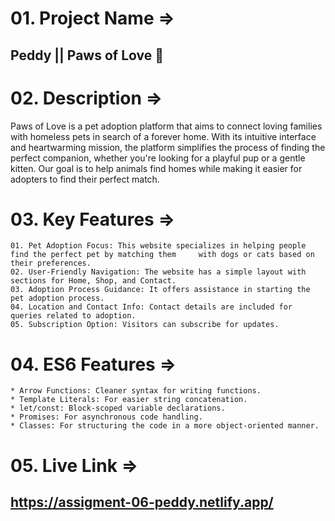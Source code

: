 # 01. Project Name => 
## Peddy || Paws of Love 🐾

# 02. Description => 
Paws of Love is a pet adoption platform that aims to connect loving families with homeless pets in search of a forever home. With its intuitive interface and heartwarming mission, the platform simplifies the process of finding the perfect companion, whether you're looking for a playful pup or a gentle kitten. Our goal is to help animals find homes while making it easier for adopters to find their perfect match.

# 03. Key Features =>
    01. Pet Adoption Focus: This website specializes in helping people find the perfect pet by matching them     with dogs or cats based on their preferences.
    02. User-Friendly Navigation: The website has a simple layout with sections for Home, Shop, and Contact.
    03. Adoption Process Guidance: It offers assistance in starting the pet adoption process.
    04. Location and Contact Info: Contact details are included for queries related to adoption.
    05. Subscription Option: Visitors can subscribe for updates.

# 04. ES6 Features =>
    * Arrow Functions: Cleaner syntax for writing functions.
    * Template Literals: For easier string concatenation.
    * let/const: Block-scoped variable declarations.
    * Promises: For asynchronous code handling.
    * Classes: For structuring the code in a more object-oriented manner.

# 05. Live Link => 
## https://assigment-06-peddy.netlify.app/